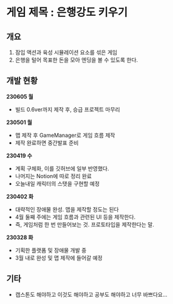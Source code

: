 게임 제목 : 은행강도 키우기
==============
개요
--------------
1) 잠입 액션과 육성 시뮬레이션 요소를 섞은 게임
2) 은행을 털어 목표한 돈을 모아 엔딩을 볼 수 있도록 한다.

개발 현황
-------------
**230605 월**
- 빌드 0.6ver까지 제작 후, 승급 프로젝트 마무리

**230501 월**
- 맵 제작 후 GameManager로 게임 흐름 제작
- 제작 완료하면 중간발표 준비

**230419 수**
- 계획 구체화, 이를 깃허브에 일부 반영했다.
- 나머지는 Notion에 따로 정리 완료
- 오늘내일 캐릭터의 스탯을 구현할 예정

**230402 화**   
- 대략적인 장애물 완성. 맵을 제작할 정도는 된다
- 4월 둘째 주에는 게임 흐름과 관련된 UI 등을 제작한다.
- 즉, 게임처럼 한 번 만들어보는 것. 프로토타입을 제작한다는 말.

**230328 화**    
- 기획한 플랫폼 및 장애물 개발 중    
- 3월 내로 완성 및 맵 제작에 들어갈 예정

기타
------------
- 캡스톤도 해야하고 이것도 해야하고 공부도 해야하고 너무 바쁘다요...
